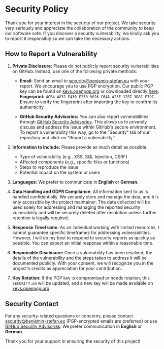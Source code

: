 # Security Policy

Thank you for your interest in the security of our project. We take security very seriously and appreciate the collaboration of the community to keep our software safe. If you discover a security vulnerability, we kindly ask you to report it responsibly so we can take the necessary actions.

## How to Report a Vulnerability

1. **Private Disclosure:** Please do not publicly report security vulnerabilities on GitHub. Instead, use one of the following private methods:

    - **Email:** Send an email to [security@benjamin-stefan.eu](mailto:security@benjamin-stefan.eu) with your report. We encourage you to use PGP encryption. Our public PGP key can be found on [keys.openpgp.org](https://keys.openpgp.org/) or downloaded directly [here](https://keys.openpgp.org/vks/v1/by-email/security@benjamin-stefan.eu).  
      **Fingerprint:** `4CB4 A832 F430 F258 9026 C6AA A23E 12B7 3D8C F79C`.  
      Ensure to verify the fingerprint after importing the key to confirm its authenticity.

    - **GitHub Security Advisories:** You can also report vulnerabilities through [GitHub Security Advisories](https://github.com/Benjamin-Stefan/job-fire/security/advisories). This allows us to privately discuss and address the issue within GitHub's secure environment. To report a vulnerability this way, go to the "Security" tab of our repository and click on "Report a vulnerability."

2. **Information to Include:** Please provide as much detail as possible:

    - Type of vulnerability (e.g., XSS, SQL Injection, CSRF)
    - Affected components (e.g., specific files or functions)
    - Steps to reproduce the issue
    - Potential impact on the system or users

3. **Languages:** We prefer to communicate in **English** or **German**.

4. **Data Handling and GDPR Compliance:** All information sent to us is handled confidentially. We securely store and manage the data, and it is only accessible by the project maintainer. The data collected will be used solely for addressing and managing the reported security vulnerability and will be securely deleted after resolution unless further retention is legally required.

5. **Response Timeframe:** As an individual working with limited resources, I cannot guarantee specific timeframes for addressing vulnerabilities. However, I will do my best to respond to security reports as quickly as possible. You can expect an initial response within a reasonable time.

6. **Responsible Disclosure:** Once a vulnerability has been resolved, the details of the vulnerability and the steps taken to address it will be documented publicly. With your consent, we will recognize you in the project's credits as appreciation for your contribution.

7. **Key Rotation:** If the PGP key is compromised or needs rotation, this `SECURITY.md` will be updated, and a new key will be made available on [keys.openpgp.org](https://keys.openpgp.org/).

## Security Contact

For any security-related questions or concerns, please contact [security@benjamin-stefan.eu](mailto:security@benjamin-stefan.eu) (PGP-encrypted emails are preferred) or use [GitHub Security Advisories](https://github.com/Benjamin-Stefan/job-fire/security/advisories). We prefer communication in **English** or **German**.

Thank you for your support in ensuring the security of this project!
